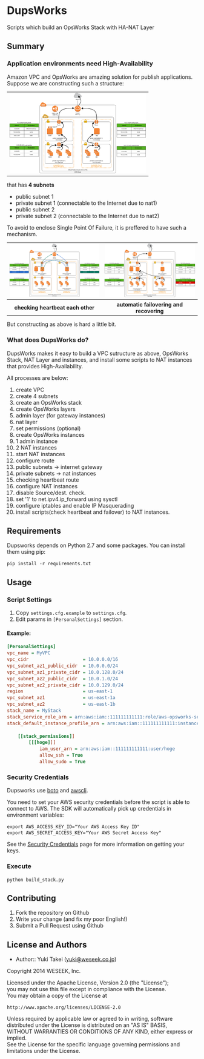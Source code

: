 DupsWorks
=========

Scripts which build an OpsWorks Stack with HA-NAT Layer


Summary
--------

### Application environments need High-Availability

Amazon VPC and OpsWorks are amazing solution for publish applications.  
Suppose we are constructing such a structure:

<table>
  <tr>
    <td>
      <img width="360px" style="max-width:100%;" alt="03_heartbeat.png" src="/docs/images/02_working_correctly.png" />
    </td>
  </tr>
</table>

that has **4 subnets**

* public subnet 1
* private subnet 1 (connectable to the Internet due to nat1)
* public subnet 2
* private subnet 2 (connectable to the Internet due to nat2)


To avoid to enclose Single Point Of Failure, it is preffered to have such a mechanism.

<table>
  <tr>
    <td>
      <img width="360px" style="max-width:100%;" alt="03_heartbeat.png" src="/docs/images/03_heartbeat.png" />
    </td>
    <td>
      <img width="360px" style="max-width:100%;" alt="04_nat1_failure.png" src="/docs/images/05_nat2_failure.png" />
    </td>
  </tr>
  <tr>
    <th>checking heartbeat each other</th>
    <th>automatic failovering and recovering</th>
  </tr>
</table>

But constructing as above is hard a little bit.


### What does DupsWorks do?

DupsWorks makes it easy to build a VPC sutructure as above, OpsWorks Stack, NAT Layer and instances, and install some scripts to NAT instances that provides High-Availability.

All processes are below:

1. create VPC
1. create 4 subnets
1. create an OpsWorks stack
1. create OpsWorks layers
  1. admin layer (for gateway instances)
  1. nat layer
1. set permissions (optional)
2. create OpsWorks instances
  1. 1 admin instance
  1. 2 NAT instances
1. start NAT instances
1. configure route
  1. public subnets -> internet gateway
  1. private subnets -> nat instances
  1. checking heartbeat route
1. configure NAT instances
  1. disable Source/dest. check.
  1. set '1' to net.ipv4.ip_forward using sysctl
  1. configure iptables and enable IP Masquerading
1. install scripts(check heartbeat and failover) to NAT instances.


Requirements
-------------

Dupsworks depends on Python 2.7 and some packages. You can install them using pip:

    pip install -r requirements.txt


Usage
-----

### Script Settings

1. Copy ``settings.cfg.example`` to ``settings.cfg``.
1. Edit params in ``[PersonalSettings]`` section.

#### Example:

```ini:settings.cfg
[PersonalSettings]
vpc_name = MyVPC
vpc_cidr                    = 10.0.0.0/16
vpc_subnet_az1_public_cidr  = 10.0.0.0/24
vpc_subnet_az1_private_cidr = 10.0.128.0/24
vpc_subnet_az2_public_cidr  = 10.0.1.0/24
vpc_subnet_az2_private_cidr = 10.0.129.0/24
region                      = us-east-1
vpc_subnet_az1              = us-east-1a
vpc_subnet_az2              = us-east-1b
stack_name = MyStack
stack_service_role_arn = arn:aws:iam::111111111111:role/aws-opsworks-service-role
stack_default_instance_profile_arn = arn:aws:iam::111111111111:instance-profile/aws-opsworks-ec2-role

    [[stack_permissions]]
        [[[hoge]]]
            iam_user_arn = arn:aws:iam::111111111111:user/hoge
            allow_ssh = True
            allow_sudo = True

```

### Security Credentials

Dupsworks use [boto](http://aws.amazon.com/sdkforpython/) and [awscli](http://aws.amazon.com/jp/cli/).

You need to set your AWS security credentials before the script is able to
connect to AWS. The SDK will automatically pick up credentials in environment
variables:

    export AWS_ACCESS_KEY_ID="Your AWS Access Key ID"
    export AWS_SECRET_ACCESS_KEY="Your AWS Secret Access Key"

See the [Security Credentials](http://aws.amazon.com/security-credentials) page
for more information on getting your keys.

### Execute

    python build_stack.py


Contributing
------------

1. Fork the repository on Github
1. Write your change (and fix my poor English!)
1. Submit a Pull Request using Github


License and Authors
-------------------
- Author:: Yuki Takei (<yuki@weseek.co.jp>)

Copyright 2014 WESEEK, Inc.

Licensed under the Apache License, Version 2.0 (the "License");  
you may not use this file except in compliance with the License.  
You may obtain a copy of the License at  

    http://www.apache.org/licenses/LICENSE-2.0

Unless required by applicable law or agreed to in writing, software  
distributed under the License is distributed on an "AS IS" BASIS,  
WITHOUT WARRANTIES OR CONDITIONS OF ANY KIND, either express or implied.  
See the License for the specific language governing permissions and  
limitations under the License.  

